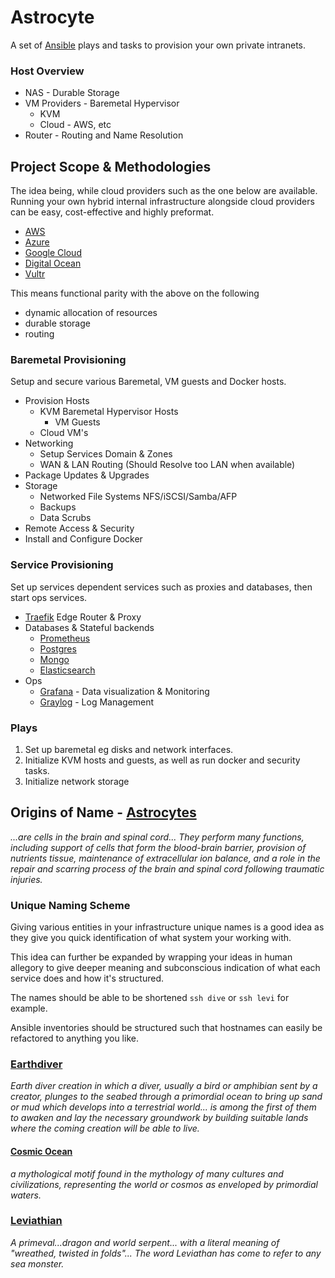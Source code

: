 # Astrocyte
A set of [Ansible](www.ansible.com) plays and tasks to provision your own private intranets.

### Host Overview
* NAS - Durable Storage
* VM Providers - Baremetal Hypervisor
    * KVM
    * Cloud - AWS, etc
* Router - Routing and Name Resolution

## Project Scope & Methodologies

The idea being, while cloud providers such as the one below are available.
Running your own hybrid internal infrastructure alongside cloud providers can be easy, cost-effective and highly preformat. 
 
* [AWS](aws.amazon.com)
* [Azure](azure.microsoft.com)
* [Google Cloud](cloud.google.com)
* [Digital Ocean](digitalocean.com)
* [Vultr](vultr.com)

This means functional parity with the above on the following
 
* dynamic allocation of resources
* durable storage
* routing

### Baremetal Provisioning
Setup and secure various Baremetal, VM guests and Docker hosts. 

* Provision Hosts
    * KVM Baremetal Hypervisor Hosts
        * VM Guests
    * Cloud VM's
* Networking
    * Setup Services Domain & Zones
    * WAN & LAN Routing (Should Resolve too LAN when available)
* Package Updates & Upgrades
* Storage
    * Networked File Systems NFS/iSCSI/Samba/AFP
    * Backups
    * Data Scrubs
* Remote Access & Security
* Install and Configure Docker
    
###  Service Provisioning 
Set up services dependent services such as proxies and databases, then start ops services. 

* [Traefik](traefik.io) Edge Router & Proxy
* Databases & Stateful backends 
    * [Prometheus](prometheus.io)
    * [Postgres](postgresql.org)
    * [Mongo](mongodb.com)
    * [Elasticsearch](elastic.co)
* Ops
    * [Grafana](grafana.com) - Data visualization & Monitoring
    * [Graylog](graylog.org) - Log Management

### Plays
1. Set up baremetal eg disks and network interfaces.
1. Initialize KVM hosts and guests, as well as run docker and security tasks.
1. Initialize network storage

## Origins of Name - [Astrocytes](en.wikipedia.org/wiki/Astrocyte)

_...are cells in the brain and spinal cord... They perform many functions,
including support of cells that form the blood-brain barrier,
provision of nutrients tissue, maintenance of extracellular ion balance,
and a role in the repair and scarring process of the brain and spinal cord following traumatic injuries._

### Unique Naming Scheme
Giving various entities in your infrastructure unique names is a good idea as they give you quick identification of what system your working with.

This idea can further be expanded by wrapping your ideas in human allegory to give deeper meaning and subconscious indication of what each service does and how it's structured.
  
The names should be able to be shortened `ssh dive` or `ssh levi` for example.

Ansible inventories should be structured such that hostnames can easily be refactored to anything you like.

### [Earthdiver](en.wikipedia.org/wiki/Creation_myth#Earth-diver)
_Earth diver creation in which a diver, usually a bird or amphibian sent by a creator,
 plunges to the seabed through a primordial ocean to bring up sand or mud which develops into a terrestrial world...
 is among the first of them to awaken and 
 lay the necessary groundwork by building suitable lands where the coming creation will be able to live._

#### [Cosmic Ocean](https://en.wikipedia.org/wiki/Cosmic_ocean)
_a mythological motif found in the mythology of many cultures and civilizations, representing the world or cosmos as enveloped by primordial waters._

### [Leviathian](en.wikipedia.org/wiki/Leviathan)
_A primeval...dragon and world serpent...
with a literal meaning of "wreathed, twisted in folds"...
The word Leviathan has come to refer to any sea monster._